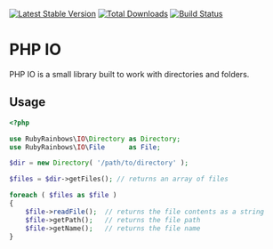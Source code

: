 [![Latest Stable Version](https://poser.pugx.org/rubyrainbows/io/version.svg)](https://packagist.org/packages/rubyrainbows/io)
[![Total Downloads](https://poser.pugx.org/rubyrainbows/io/downloads.svg)](https://packagist.org/packages/rubyrainbows/io)
[![Build Status](https://travis-ci.org/rubyrainbows/php-io.svg?branch=master)](https://travis-ci.org/rubyrainbows/php-io)

# PHP IO

PHP IO is a small library built to work with directories and folders.

## Usage

```php
<?php

use RubyRainbows\IO\Directory as Directory;
use RubyRainbows\IO\File      as File;

$dir = new Directory( '/path/to/directory' );

$files = $dir->getFiles(); // returns an array of files

foreach ( $files as $file )
{
    $file->readFile();  // returns the file contents as a string
    $file->getPath();   // returns the file path
    $file->getName();   // returns the file name
}

